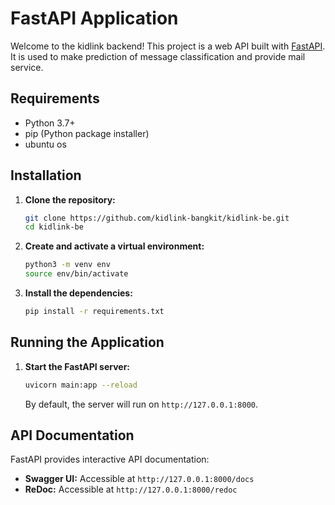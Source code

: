 # FastAPI Application

Welcome to the kidlink backend! This project is a web API built with [FastAPI](https://fastapi.tiangolo.com/). It is used to make prediction of message classification and provide mail service.


## Requirements

- Python 3.7+
- pip (Python package installer)
- ubuntu os

## Installation

1. **Clone the repository:**

    ```bash
    git clone https://github.com/kidlink-bangkit/kidlink-be.git
    cd kidlink-be
    ```

2. **Create and activate a virtual environment:**

    ```bash
    python3 -m venv env
    source env/bin/activate
    ```

3. **Install the dependencies:**

    ```bash
    pip install -r requirements.txt
    ```

## Running the Application

1. **Start the FastAPI server:**

    ```bash
    uvicorn main:app --reload
    ```

    By default, the server will run on `http://127.0.0.1:8000`.

## API Documentation

FastAPI provides interactive API documentation:

- **Swagger UI:** Accessible at `http://127.0.0.1:8000/docs`
- **ReDoc:** Accessible at `http://127.0.0.1:8000/redoc`
